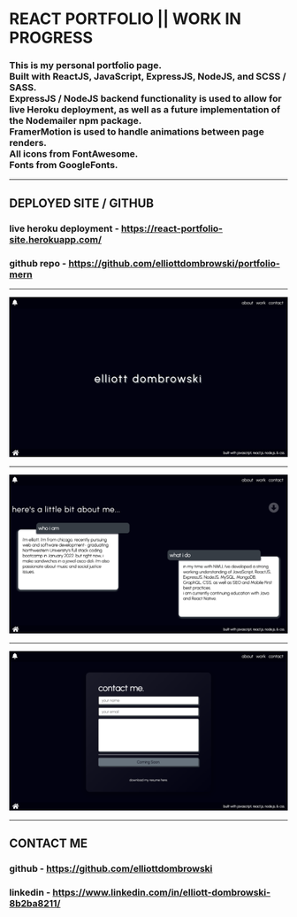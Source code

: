 # REACT PORTFOLIO || WORK IN PROGRESS

###  This is my personal portfolio page. <br /> Built with ReactJS, JavaScript, ExpressJS, NodeJS, and SCSS / SASS. <br /> ExpressJS / NodeJS backend functionality is used to allow for live Heroku deployment, as well as a future implementation of the Nodemailer npm package. <br /> FramerMotion is used to handle animations between page renders. <br /> All icons from FontAwesome. <br /> Fonts from GoogleFonts.


---

## DEPLOYED SITE / GITHUB
### live heroku deployment - https://react-portfolio-site.herokuapp.com/
### github repo - https://github.com/elliottdombrowski/portfolio-mern

---

![Screenshot](client/src/assets/rpf-home.png)

---

![Screenshot](client/src/assets/rpf-about.png)

---

![Screenshot](client/src/assets/rpf-contact.png)

---

## CONTACT ME

### github - https://github.com/elliottdombrowski
### linkedin - https://www.linkedin.com/in/elliott-dombrowski-8b2ba8211/